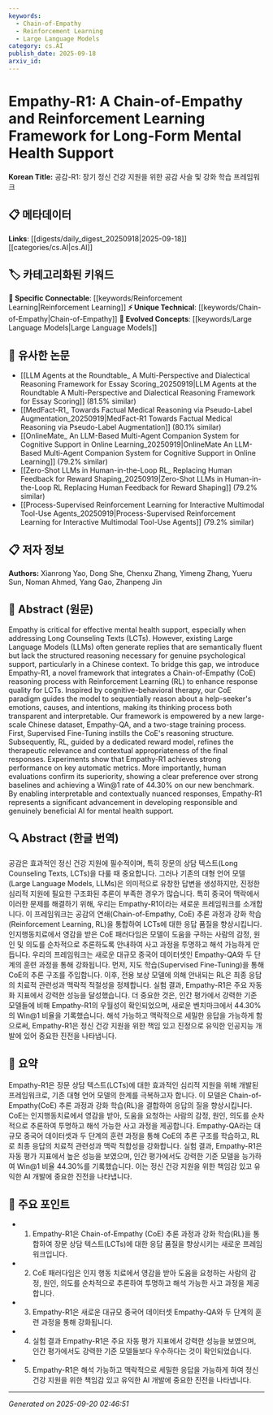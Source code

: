 ```yaml
---
keywords:
  - Chain-of-Empathy
  - Reinforcement Learning
  - Large Language Models
category: cs.AI
publish_date: 2025-09-18
arxiv_id:
---
```


<!-- KEYWORD_LINKING_METADATA:
{
  "processed_timestamp": "2025-09-22 22:30:24.628127",
  "vocabulary_version": "1.0",
  "selected_keywords": [
    "Chain-of-Empathy",
    "Reinforcement Learning",
    "Large Language Models"
  ],
  "rejected_keywords": [
    "Cognitive-Behavioral Therapy"
  ],
  "similarity_scores": {
    "Chain-of-Empathy": 0.82,
    "Reinforcement Learning": 0.8,
    "Large Language Models": 0.78
  },
  "extraction_method": "AI_prompt_based",
  "budget_applied": true
}
-->

# Empathy-R1: A Chain-of-Empathy and Reinforcement Learning Framework for Long-Form Mental Health Support

**Korean Title:** 공감-R1: 장기 정신 건강 지원을 위한 공감 사슬 및 강화 학습 프레임워크

## 📋 메타데이터

**Links**: [[digests/daily_digest_20250918|2025-09-18]]        [[categories/cs.AI|cs.AI]]

## 🏷️ 카테고리화된 키워드
**🔗 Specific Connectable**: [[keywords/Reinforcement Learning|Reinforcement Learning]]
**⚡ Unique Technical**: [[keywords/Chain-of-Empathy|Chain-of-Empathy]]
**🚀 Evolved Concepts**: [[keywords/Large Language Models|Large Language Models]]

## 🔗 유사한 논문
- [[LLM Agents at the Roundtable_ A Multi-Perspective and Dialectical Reasoning Framework for Essay Scoring_20250919|LLM Agents at the Roundtable A Multi-Perspective and Dialectical Reasoning Framework for Essay Scoring]] (81.5% similar)
- [[MedFact-R1_ Towards Factual Medical Reasoning via Pseudo-Label Augmentation_20250919|MedFact-R1 Towards Factual Medical Reasoning via Pseudo-Label Augmentation]] (80.1% similar)
- [[OnlineMate_ An LLM-Based Multi-Agent Companion System for Cognitive Support in Online Learning_20250919|OnlineMate An LLM-Based Multi-Agent Companion System for Cognitive Support in Online Learning]] (79.2% similar)
- [[Zero-Shot LLMs in Human-in-the-Loop RL_ Replacing Human Feedback for Reward Shaping_20250919|Zero-Shot LLMs in Human-in-the-Loop RL Replacing Human Feedback for Reward Shaping]] (79.2% similar)
- [[Process-Supervised Reinforcement Learning for Interactive Multimodal Tool-Use Agents_20250919|Process-Supervised Reinforcement Learning for Interactive Multimodal Tool-Use Agents]] (79.2% similar)

## 📋 저자 정보

**Authors:** Xianrong Yao, Dong She, Chenxu Zhang, Yimeng Zhang, Yueru Sun, Noman Ahmed, Yang Gao, Zhanpeng Jin

## 📄 Abstract (원문)

Empathy is critical for effective mental health support, especially when
addressing Long Counseling Texts (LCTs). However, existing Large Language
Models (LLMs) often generate replies that are semantically fluent but lack the
structured reasoning necessary for genuine psychological support, particularly
in a Chinese context. To bridge this gap, we introduce Empathy-R1, a novel
framework that integrates a Chain-of-Empathy (CoE) reasoning process with
Reinforcement Learning (RL) to enhance response quality for LCTs. Inspired by
cognitive-behavioral therapy, our CoE paradigm guides the model to sequentially
reason about a help-seeker's emotions, causes, and intentions, making its
thinking process both transparent and interpretable. Our framework is empowered
by a new large-scale Chinese dataset, Empathy-QA, and a two-stage training
process. First, Supervised Fine-Tuning instills the CoE's reasoning structure.
Subsequently, RL, guided by a dedicated reward model, refines the therapeutic
relevance and contextual appropriateness of the final responses. Experiments
show that Empathy-R1 achieves strong performance on key automatic metrics. More
importantly, human evaluations confirm its superiority, showing a clear
preference over strong baselines and achieving a Win@1 rate of 44.30% on our
new benchmark. By enabling interpretable and contextually nuanced responses,
Empathy-R1 represents a significant advancement in developing responsible and
genuinely beneficial AI for mental health support.

## 🔍 Abstract (한글 번역)

공감은 효과적인 정신 건강 지원에 필수적이며, 특히 장문의 상담 텍스트(Long Counseling Texts, LCTs)을 다룰 때 중요합니다. 그러나 기존의 대형 언어 모델(Large Language Models, LLMs)은 의미적으로 유창한 답변을 생성하지만, 진정한 심리적 지원에 필요한 구조화된 추론이 부족한 경우가 많습니다. 특히 중국어 맥락에서 이러한 문제를 해결하기 위해, 우리는 Empathy-R1이라는 새로운 프레임워크를 소개합니다. 이 프레임워크는 공감의 연쇄(Chain-of-Empathy, CoE) 추론 과정과 강화 학습(Reinforcement Learning, RL)을 통합하여 LCTs에 대한 응답 품질을 향상시킵니다. 인지행동치료에서 영감을 받은 CoE 패러다임은 모델이 도움을 구하는 사람의 감정, 원인 및 의도를 순차적으로 추론하도록 안내하여 사고 과정을 투명하고 해석 가능하게 만듭니다. 우리의 프레임워크는 새로운 대규모 중국어 데이터셋인 Empathy-QA와 두 단계의 훈련 과정을 통해 강화됩니다. 먼저, 지도 학습(Supervised Fine-Tuning)을 통해 CoE의 추론 구조를 주입합니다. 이후, 전용 보상 모델에 의해 안내되는 RL은 최종 응답의 치료적 관련성과 맥락적 적절성을 정제합니다. 실험 결과, Empathy-R1은 주요 자동화 지표에서 강력한 성능을 달성했습니다. 더 중요한 것은, 인간 평가에서 강력한 기준 모델들에 비해 Empathy-R1의 우월성이 확인되었으며, 새로운 벤치마크에서 44.30%의 Win@1 비율을 기록했습니다. 해석 가능하고 맥락적으로 세밀한 응답을 가능하게 함으로써, Empathy-R1은 정신 건강 지원을 위한 책임 있고 진정으로 유익한 인공지능 개발에 있어 중요한 진전을 나타냅니다.

## 📝 요약

Empathy-R1은 장문 상담 텍스트(LCTs)에 대한 효과적인 심리적 지원을 위해 개발된 프레임워크로, 기존 대형 언어 모델의 한계를 극복하고자 합니다. 이 모델은 Chain-of-Empathy(CoE) 추론 과정과 강화 학습(RL)을 결합하여 응답의 질을 향상시킵니다. CoE는 인지행동치료에서 영감을 받아, 도움을 요청하는 사람의 감정, 원인, 의도를 순차적으로 추론하여 투명하고 해석 가능한 사고 과정을 제공합니다. Empathy-QA라는 대규모 중국어 데이터셋과 두 단계의 훈련 과정을 통해 CoE의 추론 구조를 학습하고, RL로 최종 응답의 치료적 관련성과 맥락 적합성을 강화합니다. 실험 결과, Empathy-R1은 자동 평가 지표에서 높은 성능을 보였으며, 인간 평가에서도 강력한 기준 모델을 능가하여 Win@1 비율 44.30%를 기록했습니다. 이는 정신 건강 지원을 위한 책임감 있고 유익한 AI 개발에 중요한 진전을 나타냅니다.

## 🎯 주요 포인트

- 1. Empathy-R1은 Chain-of-Empathy (CoE) 추론 과정과 강화 학습(RL)을 통합하여 장문 상담 텍스트(LCTs)에 대한 응답 품질을 향상시키는 새로운 프레임워크입니다.

- 2. CoE 패러다임은 인지 행동 치료에서 영감을 받아 도움을 요청하는 사람의 감정, 원인, 의도를 순차적으로 추론하여 투명하고 해석 가능한 사고 과정을 제공합니다.

- 3. Empathy-R1은 새로운 대규모 중국어 데이터셋 Empathy-QA와 두 단계의 훈련 과정을 통해 강화됩니다.

- 4. 실험 결과 Empathy-R1은 주요 자동 평가 지표에서 강력한 성능을 보였으며, 인간 평가에서도 강력한 기준 모델들보다 우수하다는 것이 확인되었습니다.

- 5. Empathy-R1은 해석 가능하고 맥락적으로 세밀한 응답을 가능하게 하여 정신 건강 지원을 위한 책임감 있고 유익한 AI 개발에 중요한 진전을 나타냅니다.

---

*Generated on 2025-09-20 02:46:51*